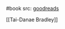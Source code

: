 #book 
src: [goodreads](https://www.goodreads.com/book/show/51456682-topology)

[[Tai-Danae Bradley]]